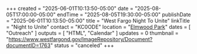 +++
created = "2025-06-01T10:13:50-05:00"
date = "2025-08-05T17:00:00-05:00"
endTime = "2025-08-05T19:30:00-05:00"
publishDate = "2025-06-01T10:13:50-05:00"
title = "West Fargo Night To Unite"
linkTitle = "Night to Unite"
contact = "KC0ODE"
location = "[Elmwood Park](/places/west-fargo-elmwood-park/)"
dates = [ "Outreach" ]
outputs = [ "HTML", "Calendar" ]
updates = 0
thumbnail = "https://www.westfargond.gov/ImageRepository/Document?documentID=1763"
status = "canceled"
+++
